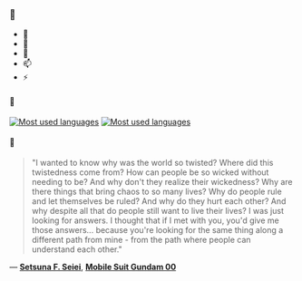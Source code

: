 ### 👋

- 🔭
- 🌱
- 💬
- 📫
- ⚡

#### 🧏

[![Most used languages](https://github-readme-stats-aynah.vercel.app/api/top-langs/?username=aynh&theme=solarized-dark&langs_count=6&layout=compact&hide_title=true)](https://github.com/anuraghazra/github-readme-stats#gh-dark-mode-only)
[![Most used languages](https://github-readme-stats-aynah.vercel.app/api/top-langs/?username=aynh&theme=solarized-light&langs_count=6&layout=compact&hide_title=true)](https://github.com/anuraghazra/github-readme-stats#gh-light-mode-only)

#### 💬

> "I wanted to know why was the world so twisted? Where did this twistedness come from? How can people be so wicked without needing to be? And why don't they realize their wickedness? Why are there things that bring chaos to so many lives? Why do people rule and let themselves be ruled? And why do they hurt each other? And why despite all that do people still want to live their lives? I was just looking for answers. I thought that if I met with you, you'd give me those answers... because you're looking for the same thing along a different path from mine - from the path where people can understand each other."

&mdash; [**Setsuna F. Seiei**](https://myanimelist.net/character.php?q=Setsuna%20F.%20Seiei&cat=character), [**Mobile Suit Gundam 00**](https://myanimelist.net/search/all?q=Mobile%20Suit%20Gundam%2000&cat=all)
